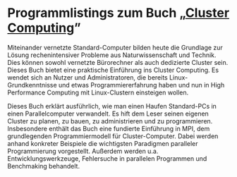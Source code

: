 Programmlistings zum Buch „[Cluster Computing](http://www.springer.com/de/book/9783540422990)”
=============================================

Miteinander vernetzte Standard-Computer bilden heute die Grundlage zur Lösung
rechenintensiver Probleme aus Naturwissenschaft und Technik. Dies können
sowohl vernetzte Bürorechner als auch dedizierte Cluster sein. Dieses Buch
bietet eine praktische Einführung ins Cluster Computing. Es wendet sich an
Nutzer und Administratoren, die bereits Linux-Grundkenntnisse und etwas
Programmiererfahrung haben und nun in High Performance Computing mit
Linux-Clustern einsteigen wollen.

Dieses Buch erklärt ausführlich, wie man einen Haufen Standard-PCs in einen
Parallelcomputer verwandelt. Es hift dem Leser seinen eigenen Cluster zu
planen, zu bauen, zu administrieren und zu programmieren. Insbesondere enthält
das Buch eine fundierte Einführung in MPI, dem grundlegenden Programmiermodell
für Cluster-Computer. Dabei werden anhand konkreter Beispiele die wichtigsten
Paradigmen paralleler Programmierung vorgestellt. Außerdem werden u.a.
Entwicklungswerkzeuge, Fehlersuche in parallelen Programmen und Benchmaking
behandelt.
